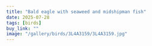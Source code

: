 ```yaml
---
title: "Bald eagle with seaweed and midshipman fish"
date: 2025-07-28
tags: [birds]
buy_link: ""
image: "/gallery/birds/3L4A3159/3L4A3159.jpg"
---
```

